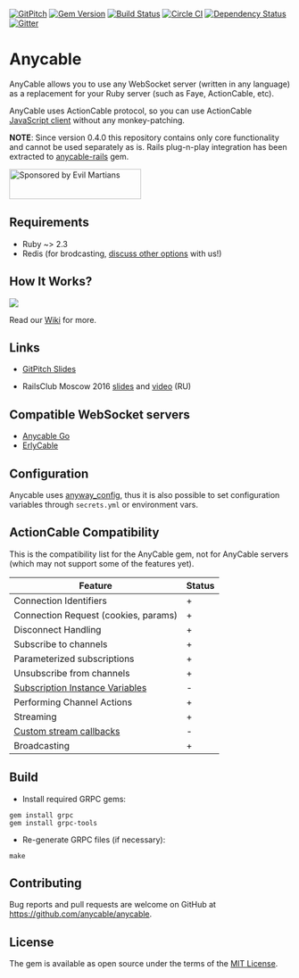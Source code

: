 [![GitPitch](https://gitpitch.com/assets/badge.svg)](https://gitpitch.com/anycable/anycable/master?grs=github) [![Gem Version](https://badge.fury.io/rb/anycable.svg)](https://rubygems.org/gems/anycable) [![Build Status](https://travis-ci.org/anycable/anycable.svg?branch=master)](https://travis-ci.org/anycable/anycable) [![Circle CI](https://circleci.com/gh/anycable/anycable/tree/master.svg?style=svg)](https://circleci.com/gh/anycable/anycable/tree/master)
[![Dependency Status](https://dependencyci.com/github/anycable/anycable/badge)](https://dependencyci.com/github/anycable/anycable)
[![Gitter](https://img.shields.io/badge/gitter-join%20chat%20%E2%86%92-brightgreen.svg)](https://gitter.im/anycable/Lobby)

# Anycable

AnyCable allows you to use any WebSocket server (written in any language) as a replacement for your Ruby server (such as Faye, ActionCable, etc).

AnyCable uses ActionCable protocol, so you can use ActionCable [JavaScript client](https://www.npmjs.com/package/actioncable) without any monkey-patching.

**NOTE**: Since version 0.4.0 this repository contains only core functionality and cannot be used separately as is.
Rails plug-n-play integration has been extracted to [anycable-rails](https://github.com/anycable/anycable-rails) gem.

<a href="https://evilmartians.com/">
<img src="https://evilmartians.com/badges/sponsored-by-evil-martians.svg" alt="Sponsored by Evil Martians" width="236" height="54"></a>

## Requirements

- Ruby ~> 2.3
- Redis (for brodcasting, [discuss other options](https://github.com/anycable/anycable/issues/2) with us!)

## How It Works?

![](https://s3.amazonaws.com/anycable/Scheme.png)

Read our [Wiki](https://github.com/anycable/anycable/wiki) for more.

## Links

- [GitPitch Slides](https://gitpitch.com/anycable/anycable/master?grs=github)

- RailsClub Moscow 2016 [slides](https://speakerdeck.com/palkan/railsclub-moscow-2016-anycable) and [video](https://www.youtube.com/watch?v=-k7GQKuBevY&list=PLiWUIs1hSNeOXZhotgDX7Y7qBsr24cu7o&index=4) (RU)


## Compatible WebSocket servers

- [Anycable Go](https://github.com/anycable/anycable-go)
- [ErlyCable](https://github.com/anycable/erlycable)

## Configuration

Anycable uses [anyway_config](https://github.com/palkan/anyway_config), thus it is also possible to set configuration variables through `secrets.yml` or environment vars.

## ActionCable Compatibility

This is the compatibility list for the AnyCable gem, not for AnyCable servers (which may not support some of the features yet).

Feature                  | Status 
-------------------------|--------
Connection Identifiers   | +
Connection Request (cookies, params) | +
Disconnect Handling | +
Subscribe to channels | +
Parameterized subscriptions | +
Unsubscribe from channels | +
[Subscription Instance Variables](http://edgeapi.rubyonrails.org/classes/ActionCable/Channel/Streams.html) | -
Performing Channel Actions | +
Streaming | +
[Custom stream callbacks](http://edgeapi.rubyonrails.org/classes/ActionCable/Channel/Streams.html) | -
Broadcasting | +

## Build

- Install required GRPC gems:

```
gem install grpc
gem install grpc-tools
```

- Re-generate GRPC files (if necessary):

```
make
```

## Contributing

Bug reports and pull requests are welcome on GitHub at https://github.com/anycable/anycable.

## License
The gem is available as open source under the terms of the [MIT License](http://opensource.org/licenses/MIT).
